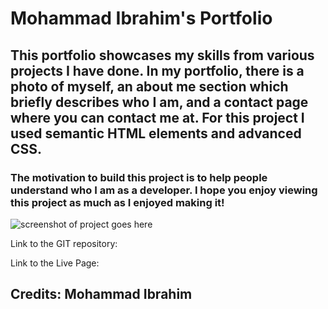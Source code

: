# Mohammad Ibrahim's Portfolio

## This portfolio showcases my skills from various projects I have done. In my portfolio, there is a photo of myself, an about me section which briefly describes who I am, and a contact page where you can contact me at. For this project I used semantic HTML elements and advanced CSS.

### The motivation to build this project is to help people understand who I am as a developer. I hope you enjoy viewing this project as much as I enjoyed making it!

![screenshot of project goes here](./assets/)

Link to the GIT repository: 

Link to the Live Page: 

## Credits: Mohammad Ibrahim 